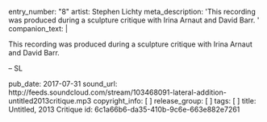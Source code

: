 entry_number: "8"
artist: Stephen Lichty
meta_description: 'This recording was produced during a sculpture critique with Irina Arnaut and David Barr. '
companion_text: |
  <p>This recording was produced during a sculpture critique with Irina Arnaut and David Barr.
  </p>
  <p>– SL
  </p>
pub_date: 2017-07-31
sound_url: http://feeds.soundcloud.com/stream/103468091-lateral-addition-untitled2013critique.mp3
copyright_info: [ ]
release_group: [ ]
tags: [ ]
title: Untitled, 2013 Critique
id: 6c1a66b6-da35-410b-9c6e-663e882e7261
